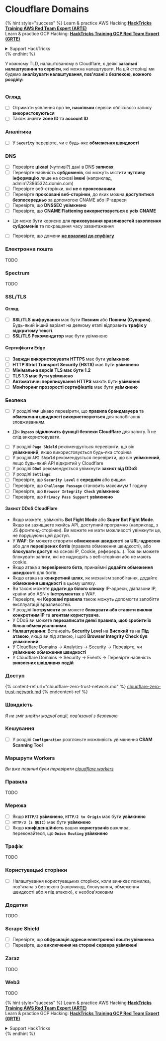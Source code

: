 # Cloudflare Domains

{% hint style="success" %}
Learn & practice AWS Hacking:<img src="../../.gitbook/assets/image (1).png" alt="" data-size="line">[**HackTricks Training AWS Red Team Expert (ARTE)**](https://training.hacktricks.xyz/courses/arte)<img src="../../.gitbook/assets/image (1).png" alt="" data-size="line">\
Learn & practice GCP Hacking: <img src="../../.gitbook/assets/image (2).png" alt="" data-size="line">[**HackTricks Training GCP Red Team Expert (GRTE)**<img src="../../.gitbook/assets/image (2).png" alt="" data-size="line">](https://training.hacktricks.xyz/courses/grte)

<details>

<summary>Support HackTricks</summary>

* Check the [**subscription plans**](https://github.com/sponsors/carlospolop)!
* **Join the** 💬 [**Discord group**](https://discord.gg/hRep4RUj7f) or the [**telegram group**](https://t.me/peass) or **follow** us on **Twitter** 🐦 [**@hacktricks\_live**](https://twitter.com/hacktricks\_live)**.**
* **Share hacking tricks by submitting PRs to the** [**HackTricks**](https://github.com/carlospolop/hacktricks) and [**HackTricks Cloud**](https://github.com/carlospolop/hacktricks-cloud) github repos.

</details>
{% endhint %}

У кожному TLD, налаштованому в Cloudflare, є деякі **загальні налаштування та сервіси**, які можна налаштувати. На цій сторінці ми будемо **аналізувати налаштування, пов'язані з безпекою, кожного розділу:**

<figure><img src="../../.gitbook/assets/image (101).png" alt=""><figcaption></figcaption></figure>

### Огляд

* [ ] Отримати уявлення про **те, наскільки** сервіси облікового запису **використовуються**
* [ ] Також знайти **zone ID** та **account ID**

### Аналітика

* [ ] У **`Security`** перевірте, чи є будь-яке **обмеження швидкості**

### DNS

* [ ] Перевірте **цікаві** (чутливі?) дані в DNS **записах**
* [ ] Перевірте наявність **субдоменів**, які можуть містити **чутливу інформацію** лише на основі **імені** (наприклад, admin173865324.domin.com)
* [ ] Перевірте веб-сторінки, які **не є** **проксованими**
* [ ] Перевірте **проксовані веб-сторінки**, до яких можна **доступитися безпосередньо** за допомогою CNAME або IP-адреси
* [ ] Перевірте, що **DNSSEC** **увімкнено**
* [ ] Перевірте, що **CNAME Flattening** **використовується** в **усіх CNAME**
* Це може бути корисно для **приховування вразливостей захоплення субдоменів** та покращення часу завантаження
* [ ] Перевірте, що домени [**не вразливі до спуфінгу**](https://book.hacktricks.xyz/network-services-pentesting/pentesting-smtp#mail-spoofing)

### **Електронна пошта**

TODO

### Spectrum

TODO

### SSL/TLS

#### **Огляд**

* [ ] **SSL/TLS шифрування** має бути **Повним** або **Повним (Суворим)**. Будь-який інший варіант на деякому етапі відправить **трафік у відкритому тексті**.
* [ ] **SSL/TLS Рекомендатор** має бути увімкнено

#### Сертифікати Edge

* [ ] **Завжди використовувати HTTPS** має бути **увімкнено**
* [ ] **HTTP Strict Transport Security (HSTS)** має бути **увімкнено**
* [ ] **Мінімальна версія TLS має бути 1.2**
* [ ] **TLS 1.3 має бути увімкнено**
* [ ] **Автоматичні переписування HTTPS** мають бути **увімкнені**
* [ ] **Моніторинг прозорості сертифікатів** має бути **увімкнено**

### **Безпека**

* [ ] У розділі **`WAF`** цікаво перевірити, що **правила брандмауера** та **обмеження швидкості використовуються** для запобігання зловживанням.
* Дія **`Bypass`** **відключить функції безпеки Cloudflare** для запиту. Її не слід використовувати.
* [ ] У розділі **`Page Shield`** рекомендується перевірити, що він **увімкнений**, якщо використовується будь-яка сторінка
* [ ] У розділі **`API Shield`** рекомендується перевірити, що він **увімкнений**, якщо будь-який API відкритий у Cloudflare
* [ ] У розділі **`DDoS`** рекомендується увімкнути **захист від DDoS**
* [ ] У розділі **`Settings`**:
* [ ] Перевірте, що **`Security Level`** є **середнім** або вищим
* [ ] Перевірте, що **`Challenge Passage`** становить максимум 1 годину
* [ ] Перевірте, що **`Browser Integrity Check`** **увімкнено**
* [ ] Перевірте, що **`Privacy Pass Support`** **увімкнено**

#### **Захист DDoS CloudFlare**

* Якщо можете, увімкніть **Bot Fight Mode** або **Super Bot Fight Mode**. Якщо ви захищаєте якийсь API, доступний програмно (наприклад, з JS фронтенд-сторінки). Ви можете не мати можливості увімкнути це, не порушуючи цей доступ.
* У **WAF**: Ви можете створити **обмеження швидкості за URL-адресою** або для **перевірених ботів** (правила обмеження швидкості), або **блокувати доступ** на основі IP, Cookie, реферера...). Тож ви можете блокувати запити, які не надходять з веб-сторінки або не мають cookie.
* Якщо атака з **перевіреного бота**, принаймні **додайте обмеження швидкості** для ботів.
* Якщо атака на **конкретний шлях**, як механізм запобігання, додайте **обмеження швидкості** в цьому шляху.
* Ви також можете **додати до білого списку** IP-адреси, діапазони IP, країни або ASN у **Інструментах** в WAF.
* Перевірте, чи **Керовані правила** також можуть допомогти запобігти експлуатації вразливостей.
* У розділі **Інструменти** ви можете **блокувати або ставити виклик конкретним IP** та **агентам користувача.**
* У DDoS ви можете **перезаписати деякі правила, щоб зробити їх більш обмежувальними**.
* **Налаштування**: Встановіть **Security Level** на **Високий** та на **Під атакою**, якщо ви під атакою, і щоб **Browser Integrity Check був увімкнений**.
* У Cloudflare Domains -> Analytics -> Security -> Перевірте, чи **увімкнено обмеження швидкості**
* У Cloudflare Domains -> Security -> Events -> Перевірте наявність **виявлених шкідливих подій**

### Доступ

{% content-ref url="cloudflare-zero-trust-network.md" %}
[cloudflare-zero-trust-network.md](cloudflare-zero-trust-network.md)
{% endcontent-ref %}

### Швидкість

_Я не зміг знайти жодної опції, пов'язаної з безпекою_

### Кешування

* [ ] У розділі **`Configuration`** розгляньте можливість увімкнення **CSAM Scanning Tool**

### **Маршрути Workers**

_Ви вже повинні були перевірити_ [_cloudflare workers_](./#workers)

### Правила

TODO

### Мережа

* [ ] Якщо **`HTTP/2`** **увімкнено**, **`HTTP/2 to Origin`** має бути **увімкнено**
* [ ] **`HTTP/3 (з QUIC)`** має бути **увімкнено**
* [ ] Якщо **конфіденційність** ваших **користувачів** важлива, переконайтеся, що **`Onion Routing`** **увімкнено**

### **Трафік**

TODO

### Користувацькі сторінки

* [ ] Налаштування користувацьких сторінок, коли виникає помилка, пов'язана з безпекою (наприклад, блокування, обмеження швидкості або я під атакою), є необов'язковим

### Додатки

TODO

### Scrape Shield

* [ ] Перевірте, що **обфускація адреси електронної пошти** **увімкнена**
* [ ] Перевірте, що **виключення на стороні сервера** **увімкнені**

### **Zaraz**

TODO

### **Web3**

TODO

{% hint style="success" %}
Learn & practice AWS Hacking:<img src="../../.gitbook/assets/image (1).png" alt="" data-size="line">[**HackTricks Training AWS Red Team Expert (ARTE)**](https://training.hacktricks.xyz/courses/arte)<img src="../../.gitbook/assets/image (1).png" alt="" data-size="line">\
Learn & practice GCP Hacking: <img src="../../.gitbook/assets/image (2).png" alt="" data-size="line">[**HackTricks Training GCP Red Team Expert (GRTE)**<img src="../../.gitbook/assets/image (2).png" alt="" data-size="line">](https://training.hacktricks.xyz/courses/grte)

<details>

<summary>Support HackTricks</summary>

* Check the [**subscription plans**](https://github.com/sponsors/carlospolop)!
* **Join the** 💬 [**Discord group**](https://discord.gg/hRep4RUj7f) or the [**telegram group**](https://t.me/peass) or **follow** us on **Twitter** 🐦 [**@hacktricks\_live**](https://twitter.com/hacktricks\_live)**.**
* **Share hacking tricks by submitting PRs to the** [**HackTricks**](https://github.com/carlospolop/hacktricks) and [**HackTricks Cloud**](https://github.com/carlospolop/hacktricks-cloud) github repos.

</details>
{% endhint %}
